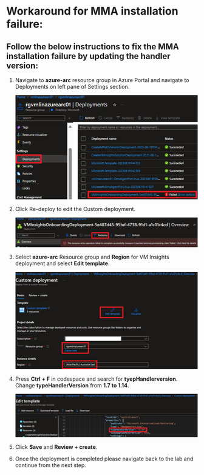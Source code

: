 # Workaround for MMA installation failure:

## Follow the below instructions to fix the MMA installation failure by updating the handler version:

1. Navigate to **azure-arc** resource group in Azure Portal and navigate to Deployments on left pane of Settings section.

   ![](.././media/wa1.png)
   
2. Click Re-deploy to edit the Custom deployment.

   ![](.././media/wa2.png)

3. Select **azure-arc** Resource group and **Region** for VM Insights deployment and select **Edit template**.

   ![](.././media/wa3.png)

4. Press **Ctrl + F** in codespace and search for **tyepHandlerversion**. Change **typeHandlerVersion** from **1.7 to 1.14**.

   ![](.././media/wa4.png)

5. Click **Save** and **Review + create**.

6. Once the deployment is completed please navigate back to the lab and continue from the next step.
